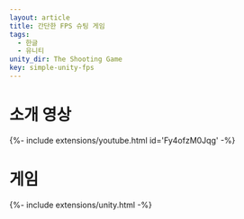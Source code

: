```yaml
---
layout: article
title: 간단한 FPS 슈팅 게임
tags:
  - 한글
  - 유니티
unity_dir: The Shooting Game
key: simple-unity-fps
---
```


# 소개 영상

<div>{%- include extensions/youtube.html id='Fy4ofzM0Jqg' -%}</div>

# 게임

<div>{%- include extensions/unity.html -%}</div>
